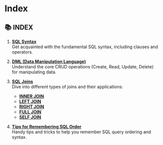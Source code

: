 # Index

## 📚 INDEX

1. **[SQL Syntax](./SQL%20Syntax/SQL%20Syntax.md)**  
   Get acquainted with the fundamental SQL syntax, including clauses and operators.

2. **[DML (Data Manipulation Language)](SQL%20DML.md)**  
   Understand the core CRUD operations (Create, Read, Update, Delete) for manipulating data.

3. **[SQL Joins](./SQL%20JOIN/README-sql-joins.md)**  
   Dive into different types of joins and their applications:
   - **[INNER JOIN](./SQL%20JOIN/README-sql-joins.md#inner-join)**  
   - **[LEFT JOIN](./SQL%20JOIN/README-sql-joins.md#left-join)**  
   - **[RIGHT JOIN](./SQL%20JOIN/README-sql-joins.md#right-join)**  
   - **[FULL JOIN](./SQL%20JOIN/README-sql-joins.md#full-join)**  
   - **[SELF JOIN](./SQL%20JOIN/README-sql-joins.md#self-join)**

4. **[Tips for Remembering SQL Order](SQL%20Tips.md)**  
   Handy tips and tricks to help you remember SQL query ordering and syntax.